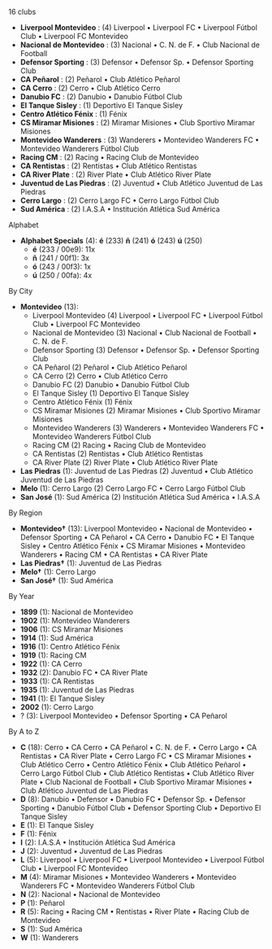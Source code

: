 16 clubs

- **Liverpool Montevideo** : (4) Liverpool • Liverpool FC • Liverpool Fútbol Club • Liverpool FC Montevideo
- **Nacional de Montevideo** : (3) Nacional • C. N. de F. • Club Nacional de Football
- **Defensor Sporting** : (3) Defensor • Defensor Sp. • Defensor Sporting Club
- **CA Peñarol** : (2) Peñarol • Club Atlético Peñarol
- **CA Cerro** : (2) Cerro • Club Atlético Cerro
- **Danubio FC** : (2) Danubio • Danubio Fútbol Club
- **El Tanque Sisley** : (1) Deportivo El Tanque Sisley
- **Centro Atlético Fénix** : (1) Fénix
- **CS Miramar Misiones** : (2) Miramar Misiones • Club Sportivo Miramar Misiones
- **Montevideo Wanderers** : (3) Wanderers • Montevideo Wanderers FC • Montevideo Wanderers Fútbol Club
- **Racing CM** : (2) Racing • Racing Club de Montevideo
- **CA Rentistas** : (2) Rentistas • Club Atlético Rentistas
- **CA River Plate** : (2) River Plate • Club Atlético River Plate
- **Juventud de Las Piedras** : (2) Juventud • Club Atlético Juventud de Las Piedras
- **Cerro Largo** : (2) Cerro Largo FC • Cerro Largo Fútbol Club
- **Sud América** : (2) I.A.S.A • Institución Atlética Sud América




Alphabet

- **Alphabet Specials** (4):  **é** (233) **ñ** (241) **ó** (243) **ú** (250)
  - **é** (233 / 00e9): 11x
  - **ñ** (241 / 00f1): 3x
  - **ó** (243 / 00f3): 1x
  - **ú** (250 / 00fa): 4x




By City

- **Montevideo** (13): 
  - Liverpool Montevideo  (4) Liverpool • Liverpool FC • Liverpool Fútbol Club • Liverpool FC Montevideo
  - Nacional de Montevideo  (3) Nacional • Club Nacional de Football • C. N. de F.
  - Defensor Sporting  (3) Defensor • Defensor Sp. • Defensor Sporting Club
  - CA Peñarol  (2) Peñarol • Club Atlético Peñarol
  - CA Cerro  (2) Cerro • Club Atlético Cerro
  - Danubio FC  (2) Danubio • Danubio Fútbol Club
  - El Tanque Sisley  (1) Deportivo El Tanque Sisley
  - Centro Atlético Fénix  (1) Fénix
  - CS Miramar Misiones  (2) Miramar Misiones • Club Sportivo Miramar Misiones
  - Montevideo Wanderers  (3) Wanderers • Montevideo Wanderers FC • Montevideo Wanderers Fútbol Club
  - Racing CM  (2) Racing • Racing Club de Montevideo
  - CA Rentistas  (2) Rentistas • Club Atlético Rentistas
  - CA River Plate  (2) River Plate • Club Atlético River Plate
- **Las Piedras** (1): Juventud de Las Piedras  (2) Juventud • Club Atlético Juventud de Las Piedras
- **Melo** (1): Cerro Largo  (2) Cerro Largo FC • Cerro Largo Fútbol Club
- **San José** (1): Sud América  (2) Institución Atlética Sud América • I.A.S.A




By Region

- **Montevideo†** (13):   Liverpool Montevideo • Nacional de Montevideo • Defensor Sporting • CA Peñarol • CA Cerro • Danubio FC • El Tanque Sisley • Centro Atlético Fénix • CS Miramar Misiones • Montevideo Wanderers • Racing CM • CA Rentistas • CA River Plate
- **Las Piedras†** (1):   Juventud de Las Piedras
- **Melo†** (1):   Cerro Largo
- **San José†** (1):   Sud América




By Year

- **1899** (1):   Nacional de Montevideo
- **1902** (1):   Montevideo Wanderers
- **1906** (1):   CS Miramar Misiones
- **1914** (1):   Sud América
- **1916** (1):   Centro Atlético Fénix
- **1919** (1):   Racing CM
- **1922** (1):   CA Cerro
- **1932** (2):   Danubio FC • CA River Plate
- **1933** (1):   CA Rentistas
- **1935** (1):   Juventud de Las Piedras
- **1941** (1):   El Tanque Sisley
- **2002** (1):   Cerro Largo
- ? (3):   Liverpool Montevideo • Defensor Sporting • CA Peñarol






By A to Z

- **C** (18): Cerro • CA Cerro • CA Peñarol • C. N. de F. • Cerro Largo • CA Rentistas • CA River Plate • Cerro Largo FC • CS Miramar Misiones • Club Atlético Cerro • Centro Atlético Fénix • Club Atlético Peñarol • Cerro Largo Fútbol Club • Club Atlético Rentistas • Club Atlético River Plate • Club Nacional de Football • Club Sportivo Miramar Misiones • Club Atlético Juventud de Las Piedras
- **D** (8): Danubio • Defensor • Danubio FC • Defensor Sp. • Defensor Sporting • Danubio Fútbol Club • Defensor Sporting Club • Deportivo El Tanque Sisley
- **E** (1): El Tanque Sisley
- **F** (1): Fénix
- **I** (2): I.A.S.A • Institución Atlética Sud América
- **J** (2): Juventud • Juventud de Las Piedras
- **L** (5): Liverpool • Liverpool FC • Liverpool Montevideo • Liverpool Fútbol Club • Liverpool FC Montevideo
- **M** (4): Miramar Misiones • Montevideo Wanderers • Montevideo Wanderers FC • Montevideo Wanderers Fútbol Club
- **N** (2): Nacional • Nacional de Montevideo
- **P** (1): Peñarol
- **R** (5): Racing • Racing CM • Rentistas • River Plate • Racing Club de Montevideo
- **S** (1): Sud América
- **W** (1): Wanderers




